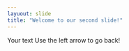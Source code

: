 ```yaml
---
layuout: slide
title: "Welcome to our second slide!"
---
```

Your text 
Use the left arrow to go back!
